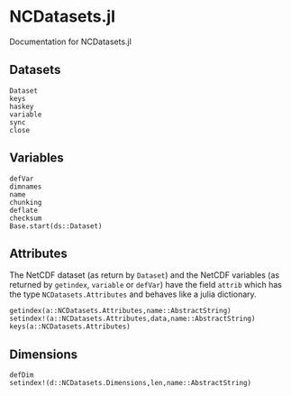 # NCDatasets.jl

Documentation for NCDatasets.jl

## Datasets

```@docs
Dataset
keys
haskey
variable
sync
close
```

## Variables

```@docs
defVar
dimnames
name
chunking
deflate
checksum
Base.start(ds::Dataset)
```

## Attributes

The NetCDF dataset (as return by `Dataset`) and the NetCDF variables (as returned by `getindex`, `variable` or `defVar`) have the field `attrib` which has the type `NCDatasets.Attributes` and behaves like a julia dictionary.


```@docs
getindex(a::NCDatasets.Attributes,name::AbstractString)
setindex!(a::NCDatasets.Attributes,data,name::AbstractString)
keys(a::NCDatasets.Attributes)
```


## Dimensions

```@docs
defDim
setindex!(d::NCDatasets.Dimensions,len,name::AbstractString)
```
